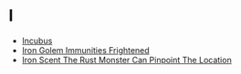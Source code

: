 # I

- [Incubus](incubus.md)
- [Iron Golem Immunities Frightened](iron-golem-immunities-frightened.md)
- [Iron Scent The Rust Monster Can Pinpoint The Location](iron-scent-the-rust-monster-can-pinpoint-the-location.md)
